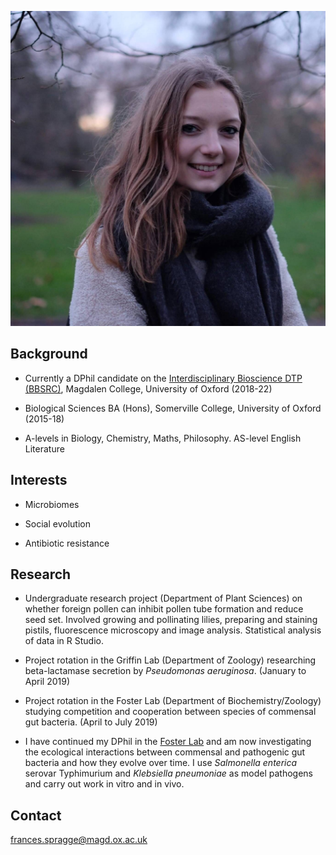 ![Image](Image%20from%20iOS.jpg)
<!-- .element height="50%" width="50%" -->

## **Background**

* Currently a DPhil candidate on the [Interdisciplinary Bioscience DTP (BBSRC)](https://www.ox.ac.uk/admissions/graduate/courses/interdisciplinary-bioscience?wssl=1), Magdalen College, University of Oxford (2018-22)

* Biological Sciences BA (Hons), Somerville College, University of Oxford (2015-18)

* A-levels in Biology, Chemistry, Maths, Philosophy. AS-level English Literature


## Interests

* Microbiomes

* Social evolution

* Antibiotic resistance


## Research

* Undergraduate research project (Department of Plant Sciences) on whether foreign pollen can inhibit pollen tube formation and reduce seed set. Involved growing and pollinating lilies, preparing and staining pistils, fluorescence microscopy and image analysis. Statistical analysis of data in R Studio.

* Project rotation in the Griffin Lab (Department of Zoology) researching beta-lactamase secretion by *Pseudomonas aeruginosa*. (January to April 2019)

* Project rotation in the Foster Lab (Department of Biochemistry/Zoology) studying competition and cooperation between species of commensal gut bacteria. (April to July 2019)

* I have continued my DPhil in the [Foster Lab](https://zoo-kfoster.zoo.ox.ac.uk) and am now investigating the ecological interactions between commensal and pathogenic gut bacteria and how they evolve over time. I use *Salmonella enterica* serovar Typhimurium and *Klebsiella pneumoniae* as model pathogens and carry out work in vitro and in vivo.

## Contact

frances.spragge@magd.ox.ac.uk
